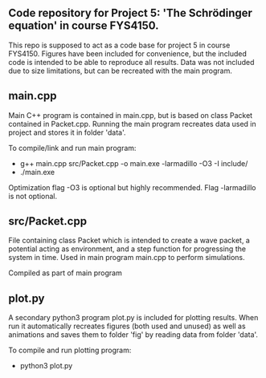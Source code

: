 Code repository for Project 5: 'The Schrödinger equation' in course FYS4150.
--------------------------------------------------------------

This repo is supposed to act as a code base for project 5 in course FYS4150. Figures have been included for convenience, but the included code is intended to be able to reproduce all results. Data was not included due to size limitations, but can be recreated with the main program.

main.cpp
----------
Main C++ program is contained in main.cpp, but is based on class Packet contained in Packet.cpp. Running the main program recreates data used in project and stores it in folder 'data'.

To compile/link and run main program:
- g++ main.cpp src/Packet.cpp -o main.exe -larmadillo -O3 -I include/
- ./main.exe

Optimization flag -O3 is optional but highly recommended. Flag -larmadillo is not optional.

src/Packet.cpp
----------
File containing class Packet which is intended to create a wave packet, a potential acting as environment, and a step function for progressing the system in time. Used in main program main.cpp to perform simulations.

Compiled as part of main program

plot.py
----------
A secondary python3 program plot.py is included for plotting results. When run it automatically recreates figures (both used and unused) as well as animations and saves them to folder 'fig' by reading data from folder 'data'.

To compile and run plotting program:
- python3 plot.py
